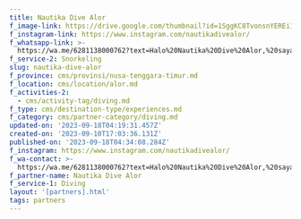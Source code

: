 ```yaml
---
title: Nautika Dive Alor
f_image-link: https://drive.google.com/thumbnail?id=1SggKC8TvonsnYEREi1dZGj9QBtp0z2DO
f_instagram-link: https://www.instagram.com/nautikadivealor/
f_whatsapp-link: >-
  https://wa.me/6281138000762?text=Halo%20Nautika%20Dive%20Alor,%20saya%20dapat%20info%20dari%20@loocale.id%20dan%20punya%20pertanyaan
f_service-2: Snorkeling
slug: nautika-dive-alor
f_province: cms/provinsi/nusa-tenggara-timur.md
f_location: cms/location/alor.md
f_activities-2:
  - cms/activity-tag/diving.md
f_type: cms/destination-type/experiences.md
f_category: cms/partner-category/diving.md
updated-on: '2023-09-18T04:19:31.457Z'
created-on: '2023-09-10T17:03:36.131Z'
published-on: '2023-09-18T04:34:08.284Z'
f_instagram: https://www.instagram.com/nautikadivealor/
f_wa-contact: >-
  https://wa.me/6281138000762?text=Halo%20Nautika%20Dive%20Alor,%20saya%20dapat%20info%20dari%20@loocale.id%20dan%20punya%20pertanyaan
f_partner-name: Nautika Dive Alor
f_service-1: Diving
layout: '[partners].html'
tags: partners
---
```



